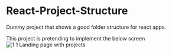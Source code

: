 # React-Project-Structure
Dummy project that shows a good folder structure for react apps.

This project is pretending to implement the below screen
![1 1 Landing page with projects](https://github.com/JSD-0923/React-Project-Structure/assets/15910965/f706b6e7-7738-4578-9653-e34e988741f4)

